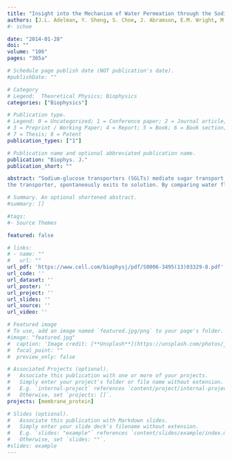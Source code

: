 ```yaml
---
title: "Insight into the Mechanism of Water Permeation through the Sodium-Galactose Transporter vSGLT from Long Molecular Dynamics Simulations"
authors: [J.L. Adelman, Y. Sheng, S. Choe, J. Abramson, E.M. Wright, M. Grabe]
#- schoe

date: "2014-01-28"
doi: ""
volume: "106"
pages: "365a"

# Schedule page publish date (NOT publication's date).
#publishDate: ""

# Category
# Legend:  Theoretical Physics; Biophysics
categories: ["Biophysics"]

# Publication type.
# Legend: 0 = Uncategorized; 1 = Conference paper; 2 = Journal article;
# 3 = Preprint / Working Paper; 4 = Report; 5 = Book; 6 = Book section;
# 7 = Thesis; 8 = Patent
publication_types: ["1"]

# Publication name and optional abbreviated publication name.
publication: "Biophys. J."
publication_short: ""

abstract: "Sodium-glucose transporters (SGLTs) mediate sugar transport as well as water flow across the cell membrane. Using a series of long molecular dynamics simulations generated on the special-purpose Anton supercomputer totaling nearly 16 microseconds in aggregate, we investigated the mechanism of water permeation through the inward-facing state of the bacterial sugar transporter vSGLT from Vibrio parahaemolyticus. Our simulations reveal conformational changes in the extracellular gate that create a transient water channel through the transporter. We developed a novel channel detection algorithm to characterize water pathways through the protein and identify key residues that control water flow. The simulations contain multiple, independent instances in which the galactose, initially bound to
the transporter, spontaneously exits to solution. By comparing water flow through vSGLT when the sugar is bound, exiting and free in solution, we show that water flow, while modulated by galactose occupancy, is not coupled to substrate release."

# Summary. An optional shortened abstract.
#summary: []

#tags:
#- Source Themes

featured: false

# links:
# - name: ""
#   url: ""
url_pdf: 'https://www.cell.com/biophysj/pdf/S0006-3495(13)03329-8.pdf'
url_code: ''
url_dataset: ''
url_poster: ''
url_project: ''
url_slides: ''
url_source: ''
url_video: ''

# Featured image
# To use, add an image named `featured.jpg/png` to your page's folder.
#image: "featured.jpg"
#  caption: 'Image credit: [**Unsplash**](https://unsplash.com/photos/jdD8gXaTZsc)'
#  focal_point: ""
#  preview_only: false

# Associated Projects (optional).
#   Associate this publication with one or more of your projects.
#   Simply enter your project's folder or file name without extension.
#   E.g. `internal-project` references `content/project/internal-project/index.md`.
#   Otherwise, set `projects: []`.
projects: [membrane_protein]

# Slides (optional).
#   Associate this publication with Markdown slides.
#   Simply enter your slide deck's filename without extension.
#   E.g. `slides: "example"` references `content/slides/example/index.md`.
#   Otherwise, set `slides: ""`.
#slides: example
---
```








